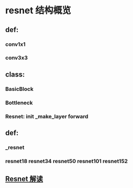# resnet 结构概览
## def:
### conv1x1
### conv3x3

## class:
### BasicBlock
### Bottleneck
### Resnet: __init__  _make_layer  forward

## def:
### _resnet
### resnet18 resnet34 resnet50 resnet101 resnet152

## [Resnet 解读](https://shunqiang.cf/paper-resnet/)

